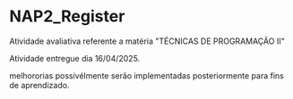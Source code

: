 # NAP2_Register
Atividade avaliativa referente a matéria "TÉCNICAS DE PROGRAMAÇÃO II"


Atividade entregue dia 16/04/2025.

melhororias possivélmente serão implementadas posteriormente para fins de aprendizado.
